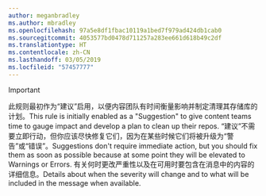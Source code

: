 ```yaml
---
author: meganbradley
ms.author: mbradley
ms.openlocfilehash: 97a5e8df1fbac10119a1bed7f979ad424db1cab0
ms.sourcegitcommit: 4053577bd0478d711257a283ee661d618b49c2df
ms.translationtype: HT
ms.contentlocale: zh-CN
ms.lasthandoff: 03/05/2019
ms.locfileid: "57457777"
---
```

> [!IMPORTANT]
> <span data-ttu-id="e6ddb-101">此规则最初作为“建议”启用，以便内容团队有时间衡量影响并制定清理其存储库的计划。</span><span class="sxs-lookup"><span data-stu-id="e6ddb-101">This rule is initially enabled as a "Suggestion" to give content teams time to gauge impact and develop a plan to clean up their repos.</span></span> <span data-ttu-id="e6ddb-102">“建议”不需要立即行动，但你应该尽快修复它们，因为在某些时候它们将被升级为“警告”或“错误”。</span><span class="sxs-lookup"><span data-stu-id="e6ddb-102">Suggestions don't require immediate action, but you should fix them as soon as possible because at some point they will be elevated to Warnings or Errors.</span></span> <span data-ttu-id="e6ddb-103">有关何时更改严重性以及在可用时要包含在消息中的内容的详细信息。</span><span class="sxs-lookup"><span data-stu-id="e6ddb-103">Details about when the severity will change and to what will be included in the message when available.</span></span>